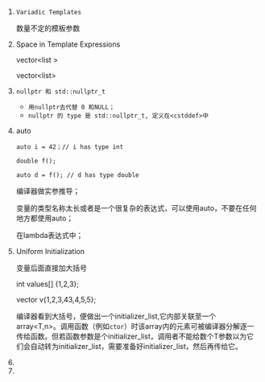 1. `Variadic Templates`

   数量不定的模板参数

2. Space in Template Expressions

   vector<list<int> > 

   vector<list<int>>

3. `nullptr 和 std::nullptr_t`

   - `用nullptr去代替 0 和NULL；`
   - `nullptr 的 type 是 std::nullptr_t, 定义在<cstddef>中`

4. auto

   `auto i = 42；// i has type int`

   `double f();`

   `auto d = f(); // d has type double`

   编译器做实参推导； 

   变量的类型名称太长或者是一个很复杂的表达式，可以使用auto，不要在任何地方都使用auto；

   在lambda表达式中；

5. Uniform Initialization

   变量后面直接加大括号

   int values[] {1,2,3};

   vector<int> v{1,2,3,43,4,5,5};

   编译器看到大括号，便做出一个initializer_list<T>,它内部关联至一个array<T,n>。调用函数（例如`ctor`）时该array内的元素可被编译器分解逐一传给函数。但若函数参数是个initializer_list<T>，调用者不能给数个T参数以为它们会自动转为initializer_list<T>，需要准备好initializer_list<T>，然后再传给它。

6. 

7. 







